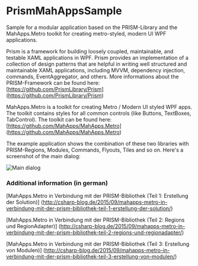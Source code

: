 # PrismMahAppsSample

Sample for a modular application based on the PRISM-Library and the MahApps.Metro toolkit for creating metro-styled, modern UI WPF applications.

Prism is a framework for building loosely coupled, maintainable, and testable XAML applications in WPF. Prism provides an implementation of a collection of design patterns that are helpful in writing well structured and maintainable XAML applications, including MVVM, dependency injection, commands, EventAggregator, and others. More informations about the PRISM-Framework can be found here: [https://github.com/PrismLibrary/Prism] (https://github.com/PrismLibrary/Prism)

MahApps.Metro is a toolkit for creating Metro / Modern UI styled WPF apps. The toolkit contains styles for all common controls (like Buttons, TextBoxes, TabControl). The toolkit can be found here: [https://github.com/MahApps/MahApps.Metro] (https://github.com/MahApps/MahApps.Metro)

The example application shows the combination of these two libraries with PRISM-Regions, Modules, Commands, Flyouts, Tiles and so on. Here's a screenshot of the main dialog:

![Main dialog](http://csharp-blog.de/wp-content/uploads/2015/09/PrismMahAppsSample_13.png)

### Additional information (in german)

[MahApps.Metro in Verbindung mit der PRISM-Bibliothek (Teil 1: Erstellung der Solution)] (http://csharp-blog.de/2015/09/mahapps-metro-in-verbindung-mit-der-prism-bibliothek-teil-1-erstellung-der-solution/)

[MahApps.Metro in Verbindung mit der PRISM-Bibliothek (Teil 2: Regions und RegionAdapter)] (http://csharp-blog.de/2015/09/mahapps-metro-in-verbindung-mit-der-prism-bibliothek-teil-2-regions-und-regionadapter/)

[MahApps.Metro in Verbindung mit der PRISM-Bibliothek (Teil 3: Erstellung von Modulen)]
(http://csharp-blog.de/2015/09/mahapps-metro-in-verbindung-mit-der-prism-bibliothek-teil-3-erstellung-von-modulen/)

